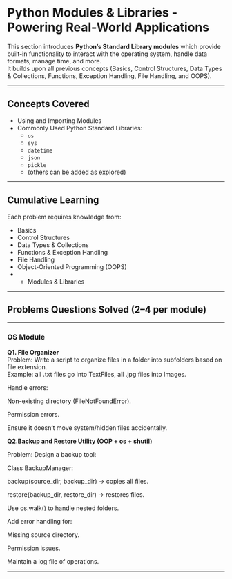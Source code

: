 # Python Modules & Libraries - Powering Real-World Applications

This section introduces **Python’s Standard Library modules** which provide built-in functionality to interact with the operating system, handle data formats, manage time, and more.  
It builds upon all previous concepts (Basics, Control Structures, Data Types & Collections, Functions, Exception Handling, File Handling, and OOPS).

---

## Concepts Covered

- Using and Importing Modules  
- Commonly Used Python Standard Libraries:  
  - `os`  
  - `sys`  
  - `datetime`  
  - `json`  
  - `pickle`  
  - (others can be added as explored)  

---

## Cumulative Learning

Each problem requires knowledge from:  
- Basics  
- Control Structures  
- Data Types & Collections  
- Functions & Exception Handling  
- File Handling  
- Object-Oriented Programming (OOPS)  
- + Modules & Libraries  

---

## Problems Questions Solved (2–4 per module)

---

### OS Module
  
**Q1. File Organizer**  
Problem: Write a script to organize files in a folder into subfolders based on file extension.  
Example: all .txt files go into TextFiles, all .jpg files into Images.

Handle errors:

Non-existing directory (FileNotFoundError).

Permission errors.

Ensure it doesn’t move system/hidden files accidentally.


**Q2.Backup and Restore Utility (OOP + os + shutil)**

Problem:
Design a backup tool:

Class BackupManager:

backup(source_dir, backup_dir) → copies all files.

restore(backup_dir, restore_dir) → restores files.

Use os.walk() to handle nested folders.

Add error handling for:

Missing source directory.

Permission issues.

Maintain a log file of operations.


---


